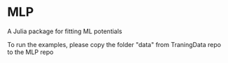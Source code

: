 # MLP
A Julia package for fitting ML potentials

To run the examples, please copy the folder "data" from TraningData repo to the MLP repo
